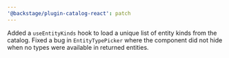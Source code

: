 ```yaml
---
'@backstage/plugin-catalog-react': patch
---
```


Added a `useEntityKinds` hook to load a unique list of entity kinds from the catalog.
Fixed a bug in `EntityTypePicker` where the component did not hide when no types were available in returned entities.

